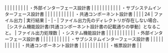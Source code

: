 |              |                      |               |              |              |              |                                                                                            |              | ・外部インターフェース設計書     |                                      |
|              |                      |               |              |              |              |                                                                                            |              | ・サブシステムインターフェース設計書 |                                      |
|              |                      |               |              |              |              |                                                                                            |              | ・共通コンポーネント設計書      |                                      |
|              | 24                   | ファイル出力        | 実行結果         | -            | -            | ファイル出力先のディレクトリが存在しない場合、［システム機能設計書/共通コンポーネント設計書の記載通りの挙動］となること。                              | ファイル出力処理数    | ・システム機能設計書         |                                      |
|              |                      |               |              |              |              |                                                                                            |              | ・外部インターフェース設計書     |                                      |
|              |                      |               |              |              |              |                                                                                            |              | ・サブシステムインターフェース設計書 |                                      |
|              |                      |               |              |              |              |                                                                                            |              | ・共通コンポーネント設計書      |                                      |
|              |                      |               |              |              |              |                                                                                            |              | ・帳票設計書             |                                      |

